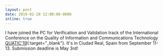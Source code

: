 ```yaml
---
layout: post
date: 2019-02-28 12:00:00-0000
inline: true
---
```


I have joined the PC for Verification and Validation track of the International Conference on the Quality of Information and Communications Technology [QUATIC'19](https://sites.google.com/view/quatic2019/){:target="\_blank"}. It's in Ciudad Real, Spain from September 11-13. Submission deadline is May 3rd!

